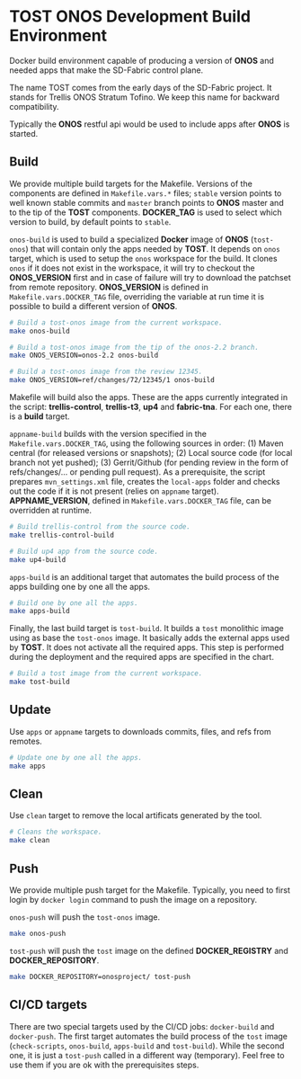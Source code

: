 # TOST ONOS Development Build Environment

Docker build environment capable of producing a version of **ONOS** and needed apps that make the SD-Fabric control plane.

The name TOST comes from the early days of the SD-Fabric project. It stands for Trellis ONOS Stratum Tofino. We keep this name for backward compatibility.

Typically the **ONOS** restful api would be used to include apps after **ONOS** is started.

## Build

We provide multiple build targets for the Makefile. Versions of the components are defined in `Makefile.vars.*` files; `stable` version points to well known stable commits and `master` branch points to **ONOS** master and to the tip of the **TOST** components. **DOCKER_TAG** is used to select which version to build, by default points to `stable`.

`onos-build` is used to build a specialized **Docker** image of **ONOS** (`tost-onos`) that will contain only the apps needed by **TOST**. It depends on `onos` target, which is used to setup the `onos` workspace for the build. It clones `onos` if it does not exist in the workspace, it will try to checkout the **ONOS_VERSION** first and in case of failure will try to download the patchset from remote repository. **ONOS_VERSION** is defined in `Makefile.vars.DOCKER_TAG` file, overriding the variable at run time it is possible to build a different version of **ONOS**.


```sh
# Build a tost-onos image from the current workspace.
make onos-build
```

```sh
# Build a tost-onos image from the tip of the onos-2.2 branch.
make ONOS_VERSION=onos-2.2 onos-build
```

```sh
# Build a tost-onos image from the review 12345.
make ONOS_VERSION=ref/changes/72/12345/1 onos-build
```

Makefile will build also the apps. These are the apps currently integrated in the script: **trellis-control**, **trellis-t3**, **up4** and **fabric-tna**. For each one, there is a **build** target.

`appname-build` builds with the version specified in the `Makefile.vars.DOCKER_TAG`, using the following sources in order: (1) Maven central (for released versions or snapshots); (2) Local source code (for local branch not yet pushed); (3) Gerrit/Github (for pending review in the form of refs/changes/... or pending pull request). As a prerequisite, the script prepares `mvn_settings.xml` file, creates the `local-apps` folder and checks out the code if it is not present (relies on `appname` target). **APPNAME_VERSION**, defined in `Makefile.vars.DOCKER_TAG` file, can be overridden at runtime.


```sh
# Build trellis-control from the source code.
make trellis-control-build
```

```sh
# Build up4 app from the source code.
make up4-build
```

`apps-build` is an additional target that automates the build process of the apps building one by one all the apps.

```sh
# Build one by one all the apps.
make apps-build
```

Finally, the last build target is `tost-build`. It builds a `tost` monolithic image using as base the `tost-onos` image. It basically adds the external apps used by **TOST**. It does not activate all the required apps. This step is performed during the deployment and the required apps are specified in the chart.

```sh
# Build a tost image from the current workspace.
make tost-build
```

## Update

Use `apps` or `appname` targets to downloads commits, files, and refs from remotes.


```sh
# Update one by one all the apps.
make apps
```

## Clean

Use `clean` target to remove the local artificats generated by the tool.

```sh
# Cleans the workspace.
make clean
```

## Push

We provide multiple push target for the Makefile. Typically, you need to first login by `docker login` command to push the image on a repository.

`onos-push` will push the `tost-onos` image.

```sh
make onos-push
```

`tost-push` will push the `tost` image on the defined **DOCKER_REGISTRY** and **DOCKER_REPOSITORY**.

```sh
make DOCKER_REPOSITORY=onosproject/ tost-push
```

## CI/CD targets

There are two special targets used by the CI/CD jobs: `docker-build` and `docker-push`. The first target automates the build process of the `tost` image (`check-scripts`, `onos-build`, `apps-build` and `tost-build`). While the second one, it is just a `tost-push` called in a different way (temporary). Feel free to use them if you are ok with the prerequisites steps.
